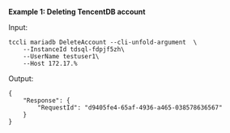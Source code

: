 **Example 1: Deleting TencentDB account**



Input: 

```
tccli mariadb DeleteAccount --cli-unfold-argument  \
    --InstanceId tdsql-fdpjf5zh\
    --UserName testuser1\
    --Host 172.17.%
```

Output: 
```
{
    "Response": {
        "RequestId": "d9405fe4-65af-4936-a465-038578636567"
    }
}
```

